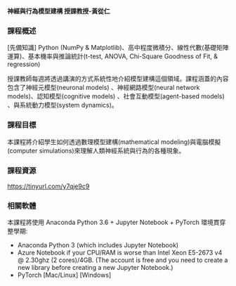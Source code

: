 **神經與行為模型建構 授課教授-黃從仁**

### 課程概述  
[先備知識] Python (NumPy & Matplotlib)、高中程度微積分、線性代數(基礎矩陣運算)、基本機率與推論統計(t-test, ANOVA, Chi-Square Goodness of Fit, & regression)

授課教師每週將透過講演的方式系統性地介紹模型建構這個領域。課程涵蓋的內容包含了神經元模型(neuronal models) 、神經網路模型(neural network models)、認知模型(cognitive models) 、社會互動模型(agent-based models) 、與系統動力模型(system dynamics)。

### 課程目標
本課程將介紹學生如何透過數理模型建構(mathematical modeling)與電腦模擬(computer simulations)來理解人類神經系統與行為的各種現象。

### 課程資源
https://tinyurl.com/y7qje9c9

### 相關軟體
本課程將使用 Anaconda Python 3.6 + Jupyter Notebook + PyTorch 環境貫穿整學期:
* Anaconda Python 3 (which includes Jupyter Notebook)
* Azure Notebook if your CPU/RAM is worse than Intel Xeon E5-2673 v4 @ 2.30ghz (2 cores)/4GB. (The account is free and you need to create a new library before creating a new Jupyter Notebook.)
* PyTorch [Mac/Linux] [Windows]
